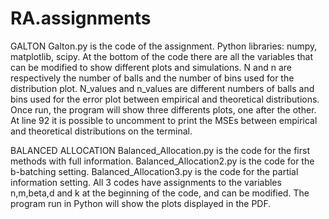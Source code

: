 # RA.assignments
GALTON
Galton.py is the code of the assignment.
Python libraries: numpy, matplotlib, scipy.
At the bottom of the code there are all the variables that can be modified to show different plots and simulations.
N and n are respectively the number of balls and the number of bins used for the distribution plot.
N_values and n_values are different numbers of balls and bins used for the error plot between empirical and theoretical distributions.
Once run, the program will show three differents plots, one after the other.
At line 92 it is possible to uncomment to print the MSEs between empirical and theoretical distributions on the terminal.

BALANCED ALLOCATION
Balanced_Allocation.py is the code for the first methods with full information.
Balanced_Allocation2.py is the code for the b-batching setting.
Balanced_Allocation3.py is the code for the partial information setting.
All 3 codes have assignments to the variables n,m,beta,d and k at the beginning of the code, and can be modified.
The program run in Python will show the plots displayed in the PDF.
